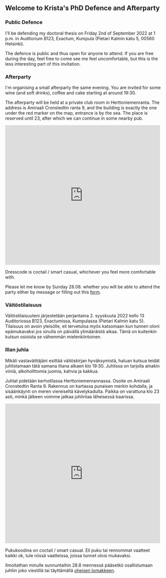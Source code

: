 ## Welcome to Krista's PhD Defence and Afterparty


### Public Defence

I'll be defending my doctoral thesis on Friday 2nd of September 2022 at 1 p.m. in Auditorium B123, Exactum, Kumpula (Pietari Kalmin katu 5, 00560 Helsinki).

The defence is public and thus open for anyone to attend. If you are free during the day, feel free to come see me feel uncomfortable, but this is the less interesting part of this invitation.


### Afterparty

I'm organising a small afterparty the same evening. You are invited for some wine (and soft drinks), coffee and cake starting at around 19:30.

The afterparty will be held at a private club room in Herttoniemenranta. The address is Amiraali Cronstedtin ranta 9, and the building is exactly the one under the red marker on the map, entrance is by the sea. The place is reserved until 23, after which we can continue in some nearby pub.

<iframe src="https://www.google.com/maps/embed?pb=!1m18!1m12!1m3!1d991.759405169943!2d25.025096357567648!3d60.188696581967804!2m3!1f0!2f0!3f0!3m2!1i1024!2i768!4f13.1!3m3!1m2!1s0x46920948a7c0b439%3A0xd85862a94092eb60!2sAmiraali%20Cronstedtin%20ranta%209%2C%2000810%20Helsinki!5e0!3m2!1sfi!2sfi!4v1661283885544!5m2!1sfi!2sfi" width="500" height="450" style="border:0;" allowfullscreen="" loading="lazy" referrerpolicy="no-referrer-when-downgrade"></iframe>

Dresscode is coctail / smart casual, whichever you feel more comfortable with.

Please let me know by Sunday 28.08. whether you will be able to attend the party either by message or filling out this <a href="https://forms.gle/1zPjfNDeMsBr8ZeM6">form</a>.





### Väitöstilaisuus

Väitöstilaisuuteni järjestetään perjantaina 2. syyskuuta 2022 kello 13 Auditoriossa B123, Exactumissa, Kumpulassa (Pietari Kalmin katu 5). Tilaisuus on avoin yleisölle, eli tervetuloa myös katsomaan kun tunnen oloni epämukavaksi jos sinulla on päivällä ylimääräistä aikaa. Tämä on kuitenkin kutsun osioista se vähemmän mielenkiintoinen.


### Illan juhla

Mikäli vastaväittäjäni esittää väitöskirjan hyväksymistä, haluan kutsua teidät juhlistamaan tätä samana iltana alkaen klo 19:30. Juhlissa on tarjolla ainakin viiniä, alkoholittomia juomia, kahvia ja kakkua. 

Juhlat pidetään kerhotilassa Herttoniemenrannassa. Osoite on Amiraali Cronstedtin Ranta 9. Rakennus on kartassa punaisen merkin kohdalla, ja sisäänkäynti on meren viereiseltä kävelykadulta. Paikka on varattuna klo 23 asti, minkä jälkeen voimme jatkaa juhlintaa läheisessä baarissa.

<iframe src="https://www.google.com/maps/embed?pb=!1m18!1m12!1m3!1d991.759405169943!2d25.025096357567648!3d60.188696581967804!2m3!1f0!2f0!3f0!3m2!1i1024!2i768!4f13.1!3m3!1m2!1s0x46920948a7c0b439%3A0xd85862a94092eb60!2sAmiraali%20Cronstedtin%20ranta%209%2C%2000810%20Helsinki!5e0!3m2!1sfi!2sfi!4v1661283885544!5m2!1sfi!2sfi" width="500" height="450" style="border:0;" allowfullscreen="" loading="lazy" referrerpolicy="no-referrer-when-downgrade"></iframe>

Pukukoodina on coctail / smart casual. Eli puku tai rennommat vaatteet kaikki ok, tule niissä vaatteissa, joissa tunnet olosi mukavaksi.

Ilmoitathan minulle sunnuntaihin 28.8 mennessä pääsetkö osallistumaan juhliin joko viestillä tai täyttämällä <a href="https://forms.gle/1zPjfNDeMsBr8ZeM6">oheisen lomakkeen</a>.
